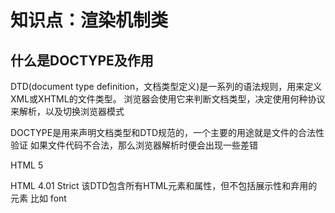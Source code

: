 # 知识点：渲染机制类

## 什么是DOCTYPE及作用

DTD(document type definition，文档类型定义)是一系列的语法规则，用来定义XML或XHTML的文件类型。
浏览器会使用它来判断文档类型，决定使用何种协议来解析，以及切换浏览器模式

DOCTYPE是用来声明文档类型和DTD规范的，一个主要的用途就是文件的合法性验证
如果文件代码不合法，那么浏览器解析时便会出现一些差错

HTML 5
<!DOCTYPE html>

HTML 4.01 Strict 该DTD包含所有HTML元素和属性，但不包括展示性和弃用的元素 比如 font
<!DOCTYPE HTML PUBLIC >
